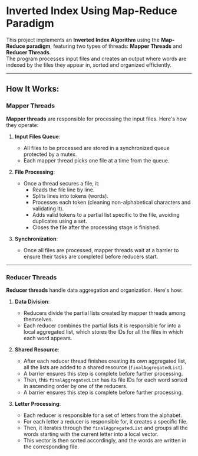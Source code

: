 # Inverted Index Using Map-Reduce Paradigm

This project implements an **Inverted Index Algorithm** using the **Map-Reduce paradigm**, featuring two types of threads: **Mapper Threads** and **Reducer Threads**.  
The program processes input files and creates an output where words are indexed by the files they appear in, sorted and organized efficiently.

---

## How It Works:

### Mapper Threads

**Mapper threads** are responsible for processing the input files. Here's how they operate:

1. **Input Files Queue**:
   - All files to be processed are stored in a synchronized queue protected by a mutex.
   - Each mapper thread picks one file at a time from the queue.

2. **File Processing**:
   - Once a thread secures a file, it:
     - Reads the file line by line.
     - Splits lines into tokens (words).
     - Processes each token (cleaning non-alphabetical characters and validating it).
     - Adds valid tokens to a partial list specific to the file, avoiding duplicates using a set.
     - Closes the file after the processing stage is finished.

3. **Synchronization**:
   - Once all files are processed, mapper threads wait at a barrier to ensure their tasks are completed before reducers start.

---

### Reducer Threads

**Reducer threads** handle data aggregation and organization. Here's how:

1. **Data Division**:
   - Reducers divide the partial lists created by mapper threads among themselves.
   - Each reducer combines the partial lists it is responsible for into a local aggregated list, which stores the IDs for all the files in which each word appears.

2. **Shared Resource**:
   - After each reducer thread finishes creating its own aggregated list, all the lists are added to a shared resource (`finalAggregatedList`).
   - A barrier ensures this step is complete before further processing.
   - Then, this `finalAggregatedList` has its file IDs for each word sorted in ascending order by one of the reducers.
   - A barrier ensures this step is complete before further processing.

3. **Letter Processing**:
   - Each reducer is responsible for a set of letters from the alphabet.
   - For each letter a reducer is responsible for, it creates a specific file.
   - Then, it iterates through the `finalAggregatedList` and groups all the words starting with the current letter into a local vector.
   - This vector is then sorted accordingly, and the words are written in the corresponding file.
